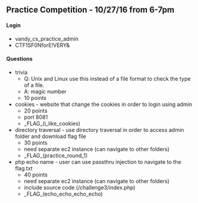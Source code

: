 ## Practice Competition - 10/27/16 from 6-7pm

#### Login
- vandy_cs_practice_admin
- CTF1SF0NforE!VERY&

#### Questions
- trivia
  - Q: Unix and Linux use this instead of a file format to check the type of a file.
  - A: magic number
  - 10 points
- cookies - website that change the cookies in order to login using admin
  - 20 points
  - port 8081
  - \_FLAG_(i_like_cookies)
- directory traversal - use directory traversal in order to access admin folder and download flag file
  - 30 points
  - need separate ec2 instance (can navigate to other folders)
  - \_FLAG_(practice_round_1)
- php echo name - user can use passthru injection to navigate to the flag.txt
  - 40 points
  - need separate ec2 instance (can navigate to other folders)
  - include source code (/challenge3/index.php)
  - \_FLAG_(echo_echo_echo_echo)
